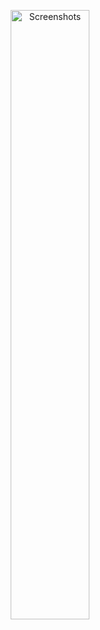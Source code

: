 <p align="center">   
  <img src="https://user-images.githubusercontent.com/81585804/205481311-3a019b06-5a51-42b1-9a43-40bd273c6a18.png"" alt="Screenshots" width="50%" height="50%>
</p>
<p align="center">   
  <img src="https://user-images.githubusercontent.com/81585804/205481313-e26c2f2f-eaa9-4bc3-9cb2-e68405cd4ee5.png" alt="Screenshots" width="50%" height="50%>
</p>
